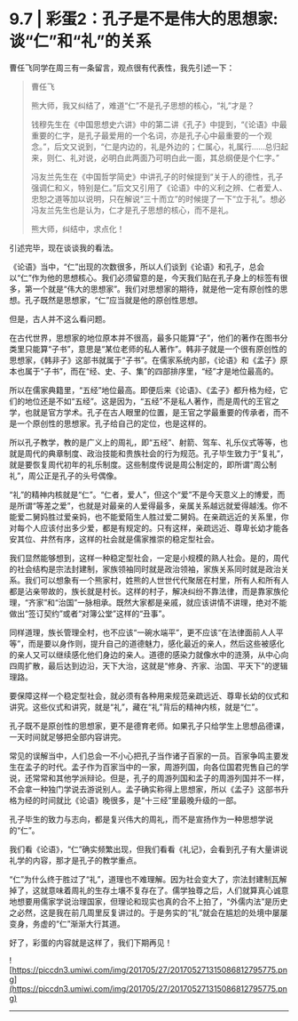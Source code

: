 # 9.7 | 彩蛋2：孔子是不是伟大的思想家:谈“仁”和“礼”的关系

曹任飞同学在周三有一条留言，观点很有代表性，我先引述一下：

> 曹任飞
> 
> 熊大师，我又纠结了，难道“仁”不是孔子思想的核心，“礼”才是？
> 
> 钱穆先生在《中国思想史六讲》中的第二讲《孔子》中提到，“《论语》中最重要的仁字，是孔子最爱用的一个名词，亦是孔子心中最重要的一个观念。”，后文又说到，“仁是内边的，礼是外边的；仁属心，礼属行……总归起来，则仁、礼对说，必明白此两面乃可明白此一面，其总纲便是个仁字。”
> 
> 冯友兰先生在《中国哲学简史》中讲孔子的时候提到“关于人的德性，孔子强调仁和义，特别是仁。”后文又引用了《论语》中的义利之辨、仁者爱人、忠恕之道等加以说明，只在解说“三十而立”的时候提了一下“立于礼”。想必冯友兰先生也是认为，仁才是孔子思想的核心，而不是礼。
> 
> 熊大师，纠结中，求点化！

引述完毕，现在谈谈我的看法。

《论语》当中，“仁”出现的次数很多，所以人们谈到《论语》和孔子，总会以“仁”作为他的思想核心。我们必须留意的是，今天我们贴在孔子身上的标签有很多，第一个就是“伟大的思想家”。我们对思想家的期待，就是他一定有原创性的思想。孔子既然是思想家，“仁”应当就是他的原创性思想。

但是，古人并不这么看问题。

在古代世界，思想家的地位原本并不很高，最多只能算“子”，他们的著作在图书分类里只能算“子书”，意思是“某位老师的私人著作”。韩非子就是一个很有原创性的思想家，《韩非子》这部书就属于“子书”。在儒家系统内部，《论语》和《孟子》原本也属于“子书”，而在“经、史、子、集”的四部排序里，“经”才是地位最高的。

所以在儒家典籍里，“五经”地位最高。即便后来《论语》、《孟子》都升格为经，它们的地位还是不如“五经”。这是因为，“五经”不是私人著作，而是周代的王官之学，也就是官方学术。孔子在古人眼里的位置，是王官之学最重要的传承者，而不是一个原创性的思想家。孔子给自己的定位，也是这样的。

所以孔子教学，教的是广义上的周礼，即“五经”、射箭、驾车、礼乐仪式等等，也就是周代的典章制度、政治技能和贵族社会的行为规范。孔子毕生致力于“复礼”，就是要恢复周代初年的礼乐制度。这些制度传说是周公制定的，即所谓“周公制礼”，周公正是孔子的头号偶像。

“礼”的精神内核就是“仁”。“仁者，爱人”，但这个“爱”不是今天意义上的博爱，而是所谓“等差之爱”，也就是对最亲的人爱得最多，亲属关系越远就爱得越浅。你不能爱二舅妈胜过爱亲妈，也不能爱陌生人胜过爱二舅妈。在亲疏远近的关系里，你对每个人应该付出多少爱，都是有规定的。只有这样，亲疏远近、尊卑长幼才能各安其位、井然有序，这样的社会就是儒家推崇的稳定型社会。

我们显然能够想到，这样一种稳定型社会，一定是小规模的熟人社会。是的，周代的社会结构是宗法封建制，家族领袖同时就是政治领袖，家族关系同时就是政治关系。我们可以想象有一个熊家村，姓熊的人世世代代聚居在村里，所有人和所有人都是沾亲带故的，族长就是村长。这样的村子，解决纠纷不靠法律，而是靠家族伦理，“齐家”和“治国”一脉相承。既然大家都是亲戚，就应该讲情不讲理，绝对不能做出“签订契约”或者“对簿公堂”这样的“丑事”。

同样道理，族长管理全村，也不应该“一碗水端平”，更不应该“在法律面前人人平等”，而是要以身作则，提升自己的道德魅力，感化最近的亲人，然后这些被感化的亲人又可以继续感化他们身边的亲人。道德的感染力就像水中的涟漪，从中心向四周扩散，最后达到边沿，天下大治，这就是“修身、齐家、治国、平天下”的逻辑理路。

要保障这样一个稳定型社会，就必须有各种用来规范亲疏远近、尊卑长幼的仪式和讲究。这些仪式和讲究，就是“礼”，藏在“礼”背后的精神内核，就是“仁”。

孔子既不是原创性的思想家，更不是德育老师。如果孔子只给学生上思想品德课，一天时间就足够把全部内容讲完。

常见的误解当中，人们总会一不小心把孔子当作诸子百家的一员。百家争鸣主要发生在孟子的时代。孟子作为百家当中的一家，周游列国，向各位国君兜售自己的学说，还常常和其他学派辩论。但是，孔子的周游列国和孟子的周游列国并不一样，不会拿一种独门学说去游说别人。孟子确实称得上思想家，所以《孟子》这部书升格为经的时间就比《论语》晚很多，是“十三经”里最晚升级的一部。

孔子毕生的致力与志向，都是复兴伟大的周礼，而不是宣扬作为一种思想学说的“仁”。

我们看《论语》，“仁”确实频繁出现，但我们看看《礼记》，会看到孔子有大量讲说礼学的内容，那才是孔子的教学重点。

“仁”为什么终于胜过了“礼”，道理也不难理解。因为社会变大了，宗法封建制瓦解掉了，这就意味着周礼的生存土壤不复存在了。儒学独尊之后，人们就算真心诚意地想要用儒家学说治理国家，但理论和现实也真的合不上拍了，“外儒内法”是历史之必然，这是我在前几周里反复讲过的。于是务实的“礼”就会在尴尬的处境中屡屡变身，务虚的“仁”渐渐大行其道。

好了，彩蛋的内容就是这样了，我们下期再见！

![https://piccdn3.umiwi.com/img/201705/27/201705271315086812795775.png](https://piccdn3.umiwi.com/img/201705/27/201705271315086812795775.png)

---
